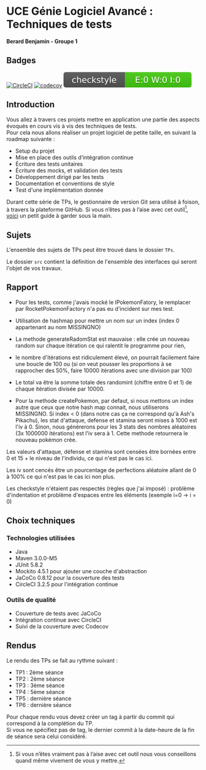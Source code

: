 # UCE Génie Logiciel Avancé : Techniques de tests

**Berard Benjamin - Groupe 1**

## Badges

[![CircleCI](https://dl.circleci.com/status-badge/img/circleci/Q2JoH7tbPcB6HPzmCXXcH4/7hptH5Rhz3q7NUVoB6yYSH/tree/master.svg?style=svg)](https://dl.circleci.com/status-badge/redirect/circleci/Q2JoH7tbPcB6HPzmCXXcH4/7hptH5Rhz3q7NUVoB6yYSH/tree/master)
[![codecov](https://codecov.io/gh/Benjamin-Berard/ceri-m1-techniques-de-test/graph/badge.svg?token=BJRUHKY4FO)](https://codecov.io/gh/Benjamin-Berard/ceri-m1-techniques-de-test)
![Checkstyle](target/site/badges/checkstyle-result.svg)


## Introduction

Vous allez à travers ces projets mettre en application une partie des aspects évoqués en cours vis à vis des techniques de tests.  
Pour cela nous allons réaliser un projet logiciel de petite taille, en suivant la roadmap suivante : 
- Setup du projet
- Mise en place des outils d’intégration continue
- Écriture des tests unitaires
- Écriture des mocks, et validation des tests
- Développement dirigé par les tests
- Documentation et conventions de style
- Test d'une implémentation donnée

Durant cette série de TPs, le gestionnaire de version Git sera utilisé à foison, à travers la plateforme GitHub. Si vous n’êtes pas à l’aise avec cet outil[^1], [voici](http://rogerdudler.github.io/git-guide/) un petit guide à garder sous la main.

## Sujets

L'ensemble des sujets de TPs peut être trouvé dans le dossier `TPs`.

Le dossier `src` contient la définition de l'ensemble des interfaces qui seront l'objet de vos travaux.

## Rapport

- Pour les tests, comme j'avais mocké le IPokemonFatory, le remplacer par RocketPokemonFactory n'a pas eu d'incident sur mes test.

- Utilisation de hashmap pour mettre un nom sur un index (index 0 appartenant au nom MISSINGNO)

- La methode generateRadomStat est mauvaise : elle crée un nouveau random sur chaque itération ce qui ralentit le programme pour rien,
- le nombre d'itérations est ridiculement élevé, on pourrait facilement faire une boucle de 100 ou
(si on veut pousser les proportions à se rapprocher des 50%, faire 10000 itérations avec une division par 100)

- Le total va être la somme totale des randomint (chiffre entre 0 et 1) de chaque itération divisée par 10000.


- Pour la methode createPokemon, par defaut, si nous mettons un index autre que ceux que notre hash map connait, nous utiliserons MISSINGNO.
  Si index < 0 (dans notre cas ça ne correspond qu'à Ash's Pikachu), les stat d'attaque, defense et stamina seront mises à 1000 est l'iv à 0.
  Sinon, nous génèrerons pour les 3 stats des nombres aléatoires (3x 1000000 itérations) est l'iv sera à 1.
  Cette methode retournera le nouveau pokémon crée.



Les valeurs d'attaque, défense et stamina sont censées être bornées entre 0 et 15 + le niveau de l'individu, ce qui n'est pas le cas ici.

Les iv sont cencés être un pourcentage de perfections aléatoire allant de 0 à 100% ce qui n'est pas le cas ici non plus.

Les checkstyle n'étaient pas respectés (règles que j'ai imposé) : problème d'indentation et problème d'espaces entre les éléments (exemple i=0 -> i = 0)

## Choix techniques

### Technologies utilisées
- Java 
- Maven 3.0.0-M5
- JUnit 5.8.2
- Mockito 4.5.1 pour ajouter une couche d'abstraction
- JaCoCo 0.8.12 pour la couverture des tests
- CircleCI 3.2.5 pour l'intégration continue

### Outils de qualité
- Couverture de tests avec JaCoCo
- Intégration continue avec CircleCI
- Suivi de la couverture avec Codecov

## Rendus

Le rendu des TPs se fait au rythme suivant :

- TP1 : 2ème séance
- TP2 : 2ème séance
- TP3 : 3ème séance
- TP4 : 5ème séance
- TP5 : dernière séance
- TP6 : dernière séance

Pour chaque rendu vous devez créer un tag à partir du commit qui correspond à la complétion du TP.  
Si vous ne spécifiez pas de tag, le dernier commit à la date-heure de la fin de séance sera celui considéré.

[^1]: Si vous n’êtes vraiment pas à l’aise avec cet outil nous vous conseillons quand même vivement de vous y mettre.
